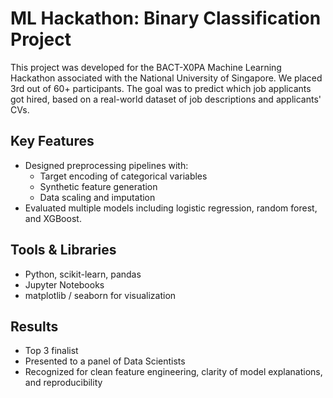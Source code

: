 # ML Hackathon: Binary Classification Project

This project was developed for the BACT-X0PA Machine Learning Hackathon associated with the National University of Singapore. We placed 3rd out of 60+ participants. The goal was to predict which job applicants got hired, based on a real-world dataset of job descriptions and applicants' CVs.

## Key Features

- Designed preprocessing pipelines with:
  - Target encoding of categorical variables
  - Synthetic feature generation
  - Data scaling and imputation
- Evaluated multiple models including logistic regression, random forest, and XGBoost.

## Tools & Libraries

- Python, scikit-learn, pandas
- Jupyter Notebooks
- matplotlib / seaborn for visualization

## Results

- Top 3 finalist
- Presented to a panel of Data Scientists
- Recognized for clean feature engineering, clarity of model explanations, and reproducibility
